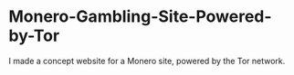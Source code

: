 # Monero-Gambling-Site-Powered-by-Tor


I made a concept website for a Monero site, powered by the Tor network.
